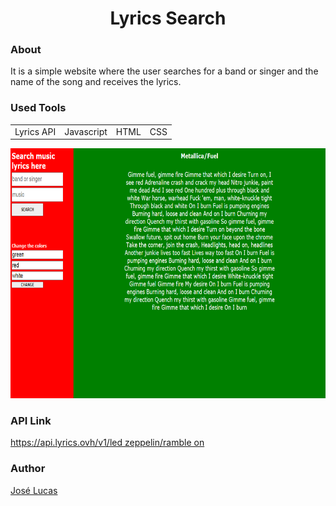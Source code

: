<h1 align='center'>Lyrics Search</h1>
<p align='center'>
  <h3>About</h3>
  <p>It is a simple website where the user searches for a band or singer and the name of the song and receives the lyrics.</p>
</p>
<p align='center'>
  <h3>Used Tools</h3>
  <table>
    <tr>
      <td>Lyrics API</td>
      <td>Javascript</td>
      <td>HTML</td>
      <td>CSS</td>
    </tr>
  </table>
</p>
<p align='center'>
  <img src='Screen.png' width="800" height="400" />
</p>
<p align='center'>
  <h3>API Link</h3>
  <a href="https://api.lyrics.ovh/v1/led%20zeppelin/ramble%20on">https://api.lyrics.ovh/v1/led zeppelin/ramble on</a>
</p>
<p align='center'>
  <h3>Author</h3>
  <a href="https://www.instagram.com/jlucasgf/?hl=pt-br">José Lucas</a>
</p>
